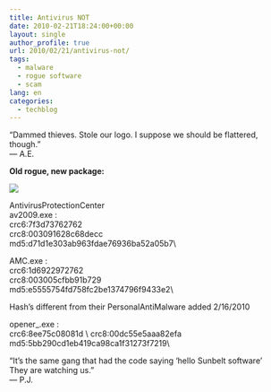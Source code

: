 ```yaml
---
title: Antivirus NOT
date: 2010-02-21T18:24:00+00:00
layout: single
author_profile: true
url: 2010/02/21/antivirus-not/
tags:
  - malware
  - rogue software
  - scam
lang: en
categories: 
  - techblog
---
```

“Dammed thieves. Stole our logo. I suppose we should be flattered, though.”  
— A.E.

**Old rogue, new package:**

[![](http://4.bp.blogspot.com/_vaUVXcmC3OI/S4Fy2JEg56I/AAAAAAAAA-I/4fLTABkkNv0/s640/ripoff.jpg)](http://4.bp.blogspot.com/_vaUVXcmC3OI/S4Fy2JEg56I/AAAAAAAAA-I/4fLTABkkNv0/s1600-h/ripoff.jpg)

AntivirusProtectionCenter  \
av2009.exe :  \
crc6:7f3d73762762  \
crc8:003091628c68decc  \
md5:d71d1e303ab963fdae76936ba52a05b7\

AMC.exe :  \
crc6:1d6922972762  \
crc8:003005cfbb91b729  \
md5:e5555754fd758fc2be1374796f9433e2\

Hash’s different from their PersonalAntiMalware added 2/16/2010

opener_.exe :  \
crc6:8ee75c08081d \ 
crc8:00dc55e5aaa82efa  \
md5:5bb290cd1eb419ca98ca1f31273f7219\

“It’s the same gang that had the code saying ‘hello Sunbelt software’  \
They are watching us.”  \
— P.J.